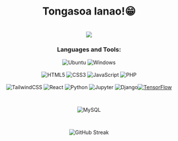 <h1 align=center> Tongasoa Ianao!😁 </h1>
<h1 align=center><img src="https://readme-typing-svg.herokuapp.com?font=jetbrains+mono&color=%teal&size=23&center=true&vCenter=true&lines=Yvan+Faideau"></h1>

<h3 align="center">Languages and Tools:</h3>
<div align="center"> 


    
![Ubuntu](https://img.shields.io/badge/Ubuntu-E95420?style=for-the-badge&logo=ubuntu&logoColor=white) ![Windows](https://img.shields.io/badge/Windows-0078D6?style=for-the-badge&logo=windows&logoColor=white)
<br>    
![HTML5](https://img.shields.io/badge/html5-%23E34F26.svg?style=for-the-badge&logo=html5&logoColor=white) ![CSS3](https://img.shields.io/badge/css3-%231572B6.svg?style=for-the-badge&logo=css3&logoColor=white) ![JavaScript](https://img.shields.io/badge/javascript-%23323330.svg?style=for-the-badge&logo=javascript&logoColor=%23F7DF1E) ![PHP](https://img.shields.io/badge/php-%23777BB4.svg?style=for-the-badge&logo=php&logoColor=white)
<br>    
![TailwindCSS](https://img.shields.io/badge/tailwindcss-%2338B2AC.svg?style=for-the-badge&logo=tailwind-css&logoColor=white) ![React](https://img.shields.io/badge/react-%2320232a.svg?style=for-the-badge&logo=react&logoColor=%2361DAFB) ![Python](https://img.shields.io/badge/python-%2314354C.svg?style=for-the-badge&logo=python&logoColor=white) ![Jupyter](https://img.shields.io/badge/jupyter-%23F37626.svg?style=for-the-badge&logo=jupyter&logoColor=white) ![Django](https://img.shields.io/badge/django-%23092E20.svg?style=for-the-badge&logo=django&logoColor=white)[![TensorFlow](https://img.shields.io/badge/TensorFlow-%23FF6F00.svg?style=for-the-badge&logo=TensorFlow&logoColor=white)](https://www.tensorflow.org/)

<br>
 
![MySQL](https://img.shields.io/badge/mysql-%2300f.svg?style=for-the-badge&logo=mysql&logoColor=white) 

<br>

![GitHub Streak](https://streak-stats.demolab.com?user=yvanfai)

    
</div>
